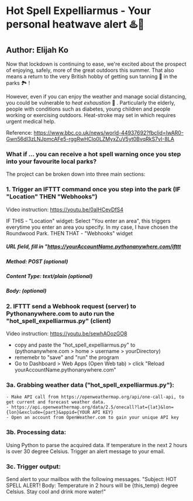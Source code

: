 # Hot Spell Expelliarmus - Your personal heatwave alert ♨️📱</h1>
## Author: Elijah Ko</h2>

Now that lockdown is continuing to ease, we're excited about the prospect of enjoying, safely, more of the great outdoors this summer. That also means a return to the very British hobby of getting sun tanning 🔆 in the parks 🏞 !

However, even if you can enjoy the weather and manage social distancing, you could be vulnerable to *heat exhaustion* 🥵 . Particularly the elderly, people with conditions such as diabetes, young children and people working or exercising outdoors. Heat-stroke may set in which requires urgent medical help.

Reference: https://www.bbc.co.uk/news/world-44937692?fbclid=IwAR0-Gwn56dI3zLNJpmcAFe5-rggRwHClo0LZMyxZuV5yt0BvqRkS7vI-8LA

### What if ... you can receive a hot spell warning once you step into your favourite local parks?

The project can be broken down into three main sections:

### 1. Trigger an IFTTT command once you step into the park (IF "Location" THEN "Webhooks")
Video instruction: https://youtu.be/0aIHCevDfS4

IF THIS - "Location" widget: Select "You enter an area", this triggers everytime you enter an area you specify. In my case, I have chosen the Roundwood Park.
THEN THAT - "Webhooks" widget

##### URL field, fill in "https://yourAccountName.pythonanywhere.com/ifttt
##### Method: POST (optional)
##### Content Type: text/plain (optional)
##### Body: (optional)
    
### 2. IFTTT send a Webhook request (server) to Pythonanywhere.com to auto run the "hot_spell_expelliarmus.py" (client)
Video instruction: https://youtu.be/sewhAOozGO8
   - copy and paste the "hot_spell_expelliarmus.py" to (pythonanywhere.com > home > username > yourDirectory)
   - rememebr to "save" and "run" the program
   - Go to Dashboard > Web Apps (Open Web tab) > click "Reload yourAccountName.pythonanywhere.com"
   
### 3a. Grabbing weather data ("hot_spell_expelliarmus.py"):

    - Make API call from https://openweathermap.org/api/one-call-api, to get current and forecast weather data.
    - https://api.openweathermap.org/data/2.5/onecall?lat={lat}&lon={lon}&exclude={part}&appid={YOUR API KEY}
    - Open an account from OpenWeather.com to gain your unique API key

### 3b. Processing data:

Using Python to parse the acquired data. If temperature in the next 2 hours is over 30 degree Celsius. Trigger an alert message to your email.

### 3c. Trigger output:

Send alert to your mailbox with the following messages.
"Subject: HOT SPELL ALERT! Body: Temperature in 2 hours will be {this_temp} degree Celsius. Stay cool and drink more water!"
